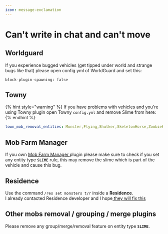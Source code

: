 ```yaml
---
icon: message-exclamation
---
```


# Can't write in chat and can't move

## Worldguard

If you experience bugged vehicles (get tipped under world and strange bugs like that) please open config.yml of WorldGuard and set this:

```
block-plugin-spawning: false
```

## Towny

{% hint style="warning" %}
If you have problems with vehicles and you're using Towny plugin open Towny `config.yml` and remove Slime from here:
{% endhint %}

```yaml
town_mob_removal_entities: Monster,Flying,Shulker,SkeletonHorse,ZombieHorse
```

## Mob Farm Manager

If you own [Mob Farm Manager ](https://www.spigotmc.org/resources/mob-farm-manager-supports-1-7-10-up-to-1-16-hopper-support.15127/)plugin please make sure to check if you set any entity type **`SLIME`** rule, this may remove the slime which is part of the vehicle and cause this bug.

## Residence

Use the command `/res set monsters t/r` inside a **Residence**.\
I already contacted Residence developer and I hope[ they will fix this](https://github.com/Zrips/Residence/issues/469#issuecomment-801425643)

## Other mobs removal / grouping / merge plugins

Please remove any group/merge/removal feature on entity type **`SLIME`**.
